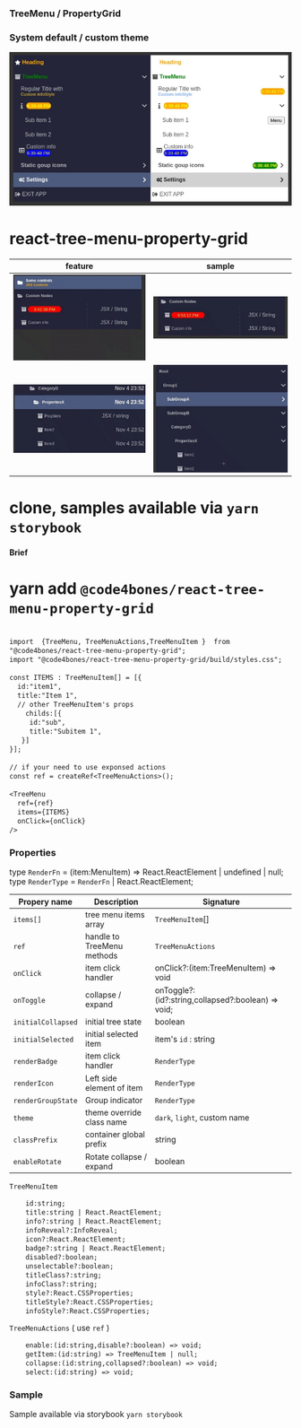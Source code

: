 ### TreeMenu / PropertyGrid

### System default / custom theme 

![sample](https://github.com/code4bones/react-c4b-ui/blob/master/img/theme.png?raw=true "sample")

# react-tree-menu-property-grid

|feature|sample|
|-------|------|
|![cap](https://github.com/code4bones/react-tree-menu-property-grid/blob/master/img/controls.gif?raw=true)|![cap](https://github.com/code4bones/react-tree-menu-property-grid/blob/master/img/reveal.gif?raw=true)  |
![cap](https://github.com/code4bones/react-tree-menu-property-grid/blob/master/img/folders.gif?raw=true)|![cap](https://github.com/code4bones/react-tree-menu-property-grid/blob/master/img/group-right.gif?raw=true)|

# clone, samples available via `yarn storybook` 

#### Brief

# yarn add `@code4bones/react-tree-menu-property-grid`

```tsx

import  {TreeMenu, TreeMenuActions,TreeMenuItem }  from "@code4bones/react-tree-menu-property-grid";
import "@code4bones/react-tree-menu-property-grid/build/styles.css";

const ITEMS : TreeMenuItem[] = [{
  id:"item1",
  title:"Item 1",
  // other TreeMenuItem's props
    childs:[{
     id:"sub",
     title:"Subitem 1",
   }]
}];

// if your need to use exponsed actions
const ref = createRef<TreeMenuActions>();

<TreeMenu
  ref={ref}
  items={ITEMS}
  onClick={onClick} 
/>

```

### Properties

type `RenderFn` = (item:MenuItem) => React.ReactElement | undefined | null; 
type `RenderType` = `RenderFn` | React.ReactElement; 


| Propery name | Description                    | Signature
| ------------- | ------------------------------ | ---- |
| `items[]`      | tree menu items array       | `TreeMenuItem`[] |
| `ref`      | handle to TreeMenu methods       | `TreeMenuActions` |
| `onClick`   |  item click handler     | onClick?:(item:TreeMenuItem) => void|
| `onToggle`   |  collapse  / expand     | onToggle?:(id?:string,collapsed?:boolean) => void;|
| `initialCollapsed`   |  initial tree state     | boolean |
| `initialSelected`   |  initial selected item     | item's `id` : string|
| `renderBadge`   |  item click handler     | `RenderType` |
| `renderIcon`   |  Left side element of item     | `RenderType` |
| `renderGroupState`   | Group indicator     | `RenderType` |
| `theme`   | theme override class name     | `dark`, `light`, custom name | 
| `classPrefix`   | container global prefix     | string |
| `enableRotate` | Rotate collapse / expand | boolean |


`TreeMenuItem`

```tsx
    id:string;
    title:string | React.ReactElement;
    info?:string | React.ReactElement;
    infoReveal?:InfoReveal;
    icon?:React.ReactElement;
    badge?:string | React.ReactElement;
    disabled?:boolean;
    unselectable?:boolean;
    titleClass?:string;
    infoClass?:string;
    style?:React.CSSProperties;
    titleStyle?:React.CSSProperties;
    infoStyle?:React.CSSProperties;
```

`TreeMenuActions` ( use `ref` )
```
    enable:(id:string,disable?:boolean) => void;
    getItem:(id:string) => TreeMenuItem | null;
    collapse:(id:string,collapsed?:boolean) => void;
    select:(id:string) => void;

```

### Sample

Sample available via storybook `yarn storybook`
